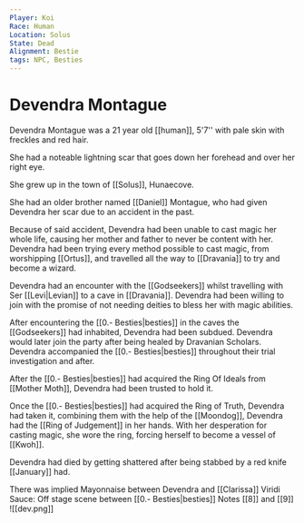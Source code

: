 ```yaml
---
Player: Koi
Race: Human
Location: Solus
State: Dead
Alignment: Bestie
tags: NPC, Besties
---
```

# Devendra Montague
Devendra Montague was a 21 year old [[human]], 5'7'' with pale skin with freckles and red hair.

She had a noteable lightning scar that goes down her forehead and over her right eye.

She grew up in the town of [[Solus]], Hunaecove. 

She had an older brother named [[Daniel]] Montague, who had given Devendra her scar due to an accident in the past. 

Because of said accident, Devendra had been unable to cast magic her whole life, causing her mother and father to never be content with her. Devendra had been trying every method possible to cast magic, from worshipping [[Ortus]], and travelled all the way to [[Dravania]] to try and become a wizard. 

Devendra had an encounter with the [[Godseekers]] whilst travelling with Ser [[Levi|Levian]] to a cave in [[Dravania]]. Devendra had been willing to join with the promise of not needing deities to bless her with magic abilities. 

After encountering the [[0.- Besties|besties]] in the caves the [[Godseekers]] had inhabited, Devendra had been subdued. Devendra would later join the party after being healed by Dravanian Scholars. Devendra accompanied the [[0.- Besties|besties]] throughout their trial investigation and after.

After the [[0.- Besties|besties]] had acquired the Ring Of Ideals from [[Mother Moth]], Devendra had been trusted to hold it.

Once the [[0.- Besties|besties]] had acquired the Ring of Truth, Devendra had taken it, combining them with the help of the [[Moondog]], Devendra had the [[Ring of Judgement]] in her hands. With her desperation for casting magic, she wore the ring, forcing herself to become a vessel of [[Kwoh]]. 

Devendra had died by getting shattered after being stabbed by a red knife [[January]] had.

There was implied Mayonnaise between Devendra and [[Clarissa]] Viridi
Sauce: Off stage scene between [[0.- Besties|besties]] Notes [[8]] and [[9]] 
![[dev.png]]